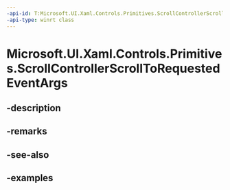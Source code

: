 ```yaml
---
-api-id: T:Microsoft.UI.Xaml.Controls.Primitives.ScrollControllerScrollToRequestedEventArgs
-api-type: winrt class
---
```


# Microsoft.UI.Xaml.Controls.Primitives.ScrollControllerScrollToRequestedEventArgs

<!--
public sealed class ScrollControllerScrollToRequestedEventArgs
-->


## -description

## -remarks

## -see-also

## -examples


